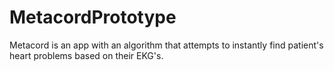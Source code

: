 # MetacordPrototype

Metacord is an app with an algorithm that attempts to instantly find patient's heart problems based on their EKG's.
